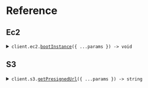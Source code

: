 # Reference

## Ec2

<details><summary><code>client.ec2.<a href="/src/api/resources/ec2/client/Client.ts">bootInstance</a>({ ...params }) -> void</code></summary>
<dl>
<dd>

#### 🔌 Usage

<dl>
<dd>

<dl>
<dd>

```typescript
await client.ec2.bootInstance({
    size: "string",
});
```

</dd>
</dl>
</dd>
</dl>

#### ⚙️ Parameters

<dl>
<dd>

<dl>
<dd>

**request:** `SeedMultiUrlEnvironment.BootInstanceRequest`

</dd>
</dl>

<dl>
<dd>

**requestOptions:** `Ec2.RequestOptions`

</dd>
</dl>
</dd>
</dl>

</dd>
</dl>
</details>

## S3

<details><summary><code>client.s3.<a href="/src/api/resources/s3/client/Client.ts">getPresignedUrl</a>({ ...params }) -> string</code></summary>
<dl>
<dd>

#### 🔌 Usage

<dl>
<dd>

<dl>
<dd>

```typescript
await client.s3.getPresignedUrl({
    s3Key: "string",
});
```

</dd>
</dl>
</dd>
</dl>

#### ⚙️ Parameters

<dl>
<dd>

<dl>
<dd>

**request:** `SeedMultiUrlEnvironment.GetPresignedUrlRequest`

</dd>
</dl>

<dl>
<dd>

**requestOptions:** `S3.RequestOptions`

</dd>
</dl>
</dd>
</dl>

</dd>
</dl>
</details>
